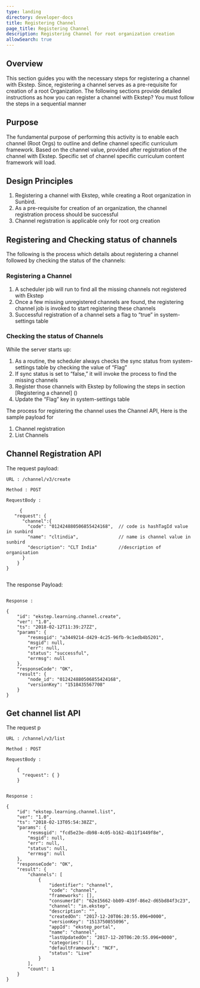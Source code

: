 ```yaml
---
type: landing
directory: developer-docs
title: Registering Channel
page_title: Registering Channel
description: Registering Channel for root organization creation 
allowSearch: true
---
```

## Overview

This section guides you with the necessary steps for registering a channel with Ekstep. Since, registering a channel serves as a pre-requisite for creation of a root Organization. 
The following sections provide detailed instructions as how you can register a channel with Ekstep?
You must follow the steps in a sequential manner

## Purpose

The fundamental purpose of performing this activity is to enable each channel (Root Orgs) to outline and define channel specific curriculum framework. Based on the channel value, provided after registration of the channel with Ekstep. Specific set of channel specific curriculum content framework will load. 

## Design Principles 

1.	Registering a channel with Ekstep, while creating a Root organization in Sunbird.
2.	As a pre-requisite for creation of an organization, the channel registration process should be successful
3.	Channel registration is applicable only for root org creation

## Registering and Checking status of channels

The following is the process which details about registering a channel followed by checking the status of the channels:

### Registering a Channel 

1.	A scheduler job will run to find all the missing channels not registered with Ekstep
2.	Once a few missing unregistered channels are found, the registering channel job is invoked to start registering these channels
3.	Successful registration of a channel sets a flag to “true” in system-settings table

### Checking the status of Channels 

While the server starts up:
1.	As a routine, the scheduler always checks the sync status from system-settings table by checking the value of “Flag”
2.	If sync status is set to “false,” it will invoke the process to find the missing channels
3.	Register those channels with Ekstep by following the steps in section [Registering a channel] ()
4.	Update the “Flag” key in system-settings table

The process for registering the channel uses the Channel API, Here is the sample payload for 
1.	Channel registration 
2.	List Channels 

## Channel Registration API

The request payload:

``` 
URL : /channel/v3/create

Method : POST 

RequestBody :

     {
   "request": {
      "channel":{
        "code": "012424880506855424168",  // code is hashTagId value in sunbird
        "name": "cltindia",               // name is channel value in sunbird
        "description": "CLT India"        //description of organisation
      }
    }
}


```

The response Payload:

```

Response :

{
    "id": "ekstep.learning.channel.create",
    "ver": "1.0",
    "ts": "2018-02-12T11:39:27ZZ",
    "params": {
        "resmsgid": "a3449214-d429-4c25-96fb-9c1edb4b5201",
        "msgid": null,
        "err": null,
        "status": "successful",
        "errmsg": null
    },
    "responseCode": "OK",
    "result": {
        "node_id": "012424880506855424168",
        "versionKey": "1518435567708"
    }
}
```

## Get channel list API 

The request p

```
URL : /channel/v3/list

Method : POST 

RequestBody :

    {
      "request": { }
    }


Response :

{
    "id": "ekstep.learning.channel.list",
    "ver": "1.0",
    "ts": "2018-02-13T05:54:38ZZ",
    "params": {
        "resmsgid": "fcd5e23e-db98-4c05-b162-4b11f1449f8e",
        "msgid": null,
        "err": null,
        "status": null,
        "errmsg": null
    },
    "responseCode": "OK",
    "result": {
        "channels": [
            {
                "identifier": "channel",
                "code": "channel",
                "frameworks": [],
                "consumerId": "62e15662-bb09-439f-86e2-d65bd84f3c23",
                "channel": "in.ekstep",
                "description": "",
                "createdOn": "2017-12-20T06:20:55.096+0000",
                "versionKey": "1513750855096",
                "appId": "ekstep_portal",
                "name": "channel",
                "lastUpdatedOn": "2017-12-20T06:20:55.096+0000",
                "categories": [],
                "defaultFramework": "NCF",
                "status": "Live"
            }
        ],
        "count": 1
    }
}
```

